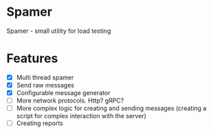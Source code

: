 # Spamer
Spamer - small utility for load testing
# Features
- [x] Multi thread spamer
- [x] Send raw messages
- [x] Configurable message generator
- [ ] More network protocols. Http? gRPC?
- [ ] More complex logic for creating and sending messages (creating a script for complex interaction with the server)
- [ ] Creating reports
